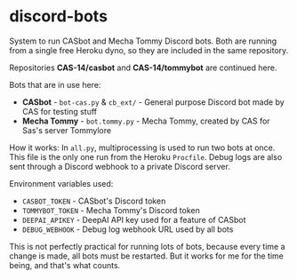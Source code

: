# discord-bots
System to run CASbot and Mecha Tommy Discord bots. Both are running from a single free Heroku dyno, so they are included in the same repository.

Repositories **CAS-14/casbot** and **CAS-14/tommybot** are continued here.

Bots that are in use here:
* **CASbot** - `bot-cas.py` & `cb_ext/` - General purpose Discord bot made by CAS for testing stuff
* **Mecha Tommy** - `bot.tommy.py` - Mecha Tommy, created by CAS for Sas's server Tommylore

How it works: In `all.py`, multiprocessing is used to run two bots at once. This file is the only one run from the Heroku `Procfile`. Debug logs are also sent through a Discord webhook to a private Discord server.

Environment variables used:
* `CASBOT_TOKEN` - CASbot's Discord token
* `TOMMYBOT_TOKEN` - Mecha Tommy's Discord token
* `DEEPAI_APIKEY` - DeepAI API key used for a feature of CASbot
* `DEBUG_WEBHOOK` - Debug log webhook URL used by all bots

This is not perfectly practical for running lots of bots, because every time a change is made, all bots must be restarted. But it works for me for the time being, and  that's what counts.
